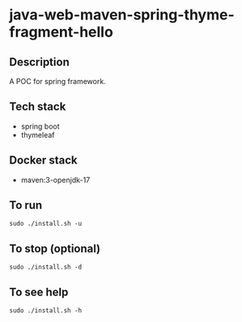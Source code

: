 # java-web-maven-spring-thyme-fragment-hello

## Description
A POC for spring framework.

## Tech stack
- spring boot
- thymeleaf

## Docker stack
- maven:3-openjdk-17

## To run
`sudo ./install.sh -u`

## To stop (optional)
`sudo ./install.sh -d`

## To see help
`sudo ./install.sh -h`

